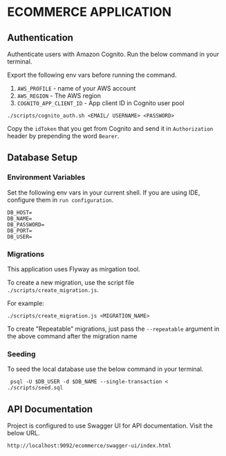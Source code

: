 # ECOMMERCE APPLICATION

## Authentication
Authenticate users with Amazon Cognito. Run the below command in your terminal.

Export the following env vars before running the command.
1. `AWS_PROFILE` - name of your AWS account
2. `AWS_REGION` - The AWS region
3. `COGNITO_APP_CLIENT_ID` - App client ID in Cognito user pool

```shell
./scripts/cognito_auth.sh <EMAIL/ USERNAME> <PASSWORD>
```

Copy the `idToken` that you get from Cognito and send it in `Authorization` header by prepending the word `Bearer`.

## Database Setup

### Environment Variables

Set the following env vars in your current shell. If you are using IDE, configure them in `run configuration`.

```properties
DB_HOST=
DB_NAME=
DB_PASSWORD=
DB_PORT=
DB_USER=
```
### Migrations

This application uses Flyway as mirgation tool.

To create a new migration, use the script file `./scripts/create_migration.js`. 

For example: 
```shell
./scripts/create_migration.js <MIGRATION_NAME>
```

To create "Repeatable" migrations, just pass the `--repeatable` argument in the above command after the migration name

### Seeding
To seed the local database use the below command in your terminal.

```shell
 psql -U $DB_USER -d $DB_NAME --single-transaction < ./scripts/seed.sql
```

## API Documentation

Project is configured to use Swagger UI for API documentation. Visit the below URL.

`http://localhost:9092/ecommerce/swagger-ui/index.html`